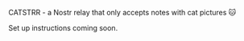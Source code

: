 CATSTRR - a Nostr relay that only accepts notes with cat pictures 🐱

Set up instructions coming soon.
